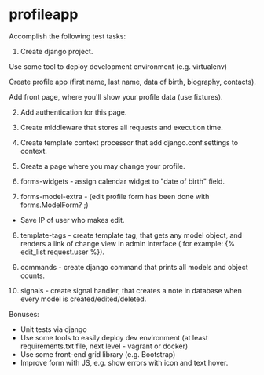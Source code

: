 # profileapp
Accomplish the following test tasks:

1. Create django project.

Use some tool to deploy development environment (e.g. virtualenv)

Create profile app (first name, last name, data of birth, biography,
contacts).

Add front page, where you'll show your profile data (use fixtures).

2. Add authentication for this page.

3. Create middleware that stores all requests and execution time.

4. Create template context processor that add django.conf.settings to
context.

5. Create a page where you may change your profile.

6. forms-widgets - assign calendar widget to "date of birth" field.

7. forms-model-extra - (edit profile form has been done with
forms.ModelForm? ;)

* Save IP of user who makes edit.

8. template-tags - create template tag, that gets any model object, and
renders a link of change view in admin interface ( for example: {% edit_list
request.user %}).

9. commands - create django command that prints all models and object
counts.

10. signals - create signal handler, that creates a note in database when
every model is created/edited/deleted.

Bonuses:
* Unit tests via django
* Use some tools to easily deploy dev environment (at least requirements.txt file, next level - vagrant or docker)
* Use some front-end grid library (e.g. Bootstrap)
* Improve form with JS, e.g. show errors with icon and text hover.
